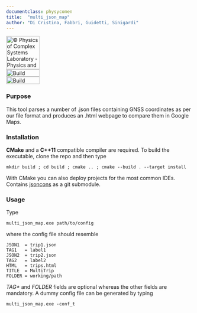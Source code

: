 ```yaml
---
documentclass: physycomen
title:  "multi_json_map"
author: "Di Cristina, Fabbri, Guidetti, Sinigardi"
---
```


<a href="http://www.physycom.unibo.it"> 
<div class="image">
<img src="https://cdn.rawgit.com/physycom/templates/697b327d/logo_unibo.png" width="90" height="90" alt="© Physics of Complex Systems Laboratory - Physics and Astronomy Department - University of Bologna"> 
</div>
</a>
<a href="https://travis-ci.org/physycom/multi_json_map"> 
<div class="image">
<img src="https://travis-ci.org/physycom/multi_json_map.svg?branch=master" width="90" height="20" alt="Build Status"> 
</div>
</a>
<a href="https://ci.appveyor.com/project/cenit/multi-json-map"> 
<div class="image">
<img src="https://ci.appveyor.com/api/projects/status/uleaal97meki5e6x?svg=true" width="90" height="20" alt="Build Status"> 
</div>
</a>

### Purpose
This tool parses a number of .json files containing GNSS coordinates as per our file format and produces an .html webpage to compare them in Google Maps.

### Installation
**CMake** and a **C++11** compatible compiler are required. To build the executable, clone the repo and then type  
```
mkdir build ; cd build ; cmake .. ; cmake --build . --target install
```
With CMake you can also deploy projects for the most common IDEs.  
Contains [jsoncons](https://github.com/danielaparker/jsoncons) as a git submodule.

### Usage
Type
```
multi_json_map.exe path/to/config
```
where the config file should resemble
```
JSON1  = trip1.json
TAG1   = label1
JSON2  = trip2.json
TAG2   = label2
HTML   = trips.html
TITLE  = MultiTrip
FOLDER = working/path
```
*TAG\** and *FOLDER* fields are optional whereas the other fields are mandatory. A dummy config file can be generated by typing
```
multi_json_map.exe -conf_t
```

